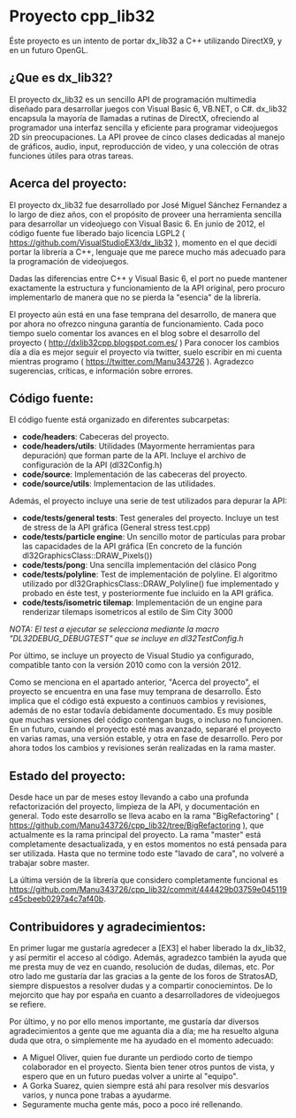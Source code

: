 Proyecto cpp_lib32
==================

Éste proyecto es un intento de portar dx_lib32 a C++ utilizando DirectX9, y en un futuro OpenGL.


¿Que es dx_lib32?
-----------------

El proyecto dx_lib32 es un sencillo API de programación multimedia diseñado para desarrollar juegos con Visual Basic 6, VB.NET, o C#.
dx_lib32 encapsula la mayoría de llamadas a rutinas de DirectX, ofreciendo al programador una interfaz sencilla y eficiente para 
programar videojuegos 2D sin preocupaciones. La API provee de cinco clases dedicadas al manejo de gráficos, audio, input, 
reproducción de video, y una colección de otras funciones útiles para otras tareas.


Acerca del proyecto:
--------------------

El proyecto dx_lib32 fue desarrollado por José Miguel Sánchez Fernandez a lo largo de diez años, con el propósito
de proveer una herramienta sencilla para desarrollar un videojuego con Visual Basic 6. En junio de 2012, el código fuente 
fue liberado bajo licencia LGPL2 ( https://github.com/VisualStudioEX3/dx_lib32 ), momento en el que decidí portar la librería a C++, lenguaje que me parece mucho más adecuado 
para la programación de videojuegos.

Dadas las diferencias entre C++ y Visual Basic 6, el port no puede mantener exactamente la estructura y funcionamiento de la
API original, pero procuro implementarlo de manera que no se pierda la "esencia" de la librería. 

El proyecto aún está en una fase temprana del desarrollo, de manera que por ahora no ofrezco ninguna garantía de funcionamiento.
Cada poco tiempo suelo comentar los avances en el blog sobre el desarrollo del proyecto ( http://dxlib32cpp.blogspot.com.es/ )
Para conocer los cambios día a día es mejor seguir el proyecto vía twitter, suelo escribir en mi cuenta mientras programo 
( https://twitter.com/Manu343726 ). Agradezco sugerencias, críticas, e información sobre errores.


Código fuente:
--------------

El código fuente está organizado en diferentes subcarpetas:
 - **code/headers**: Cabeceras del proyecto. 
 - **code/headers/utils**: Utilidades (Mayormente herramientas para depuración) que forman parte de la API. Incluye el archivo de configuración de la API (dl32Config.h)
 - **code/source**: Implementación de las cabeceras del proyecto.
 - **code/source/utils**: Implementacion de las utilidades.
 
Además, el proyecto incluye una serie de test utilizados para depurar la API:
 - **code/tests/general tests**: Test generales del proyecto. Incluye un test de stress de la API gráfica (General stress test.cpp)
 - **code/tests/particle engine**: Un sencillo motor de partículas para probar las capacidades de la API gráfica (En concreto de la función dl32GraphicsClass::DRAW_Pixels())
 - **code/tests/pong**: Una sencilla implementación del clásico Pong
 - **code/tests/polyline**: Test de implementación de polyline. El algoritmo utilizado por dl32GraphicsClass::DRAW_Polyline() fue implementado y probado  en éste test,
   y posteriormente fue incluido en la API gráfica.
 - **code/tests/isometric tilemap**: Implementación de un engine para renderizar tilemaps isometricos al estilo de Sim City 3000

*NOTA: El test a ejecutar se selecciona mediante la macro "DL32DEBUG_DEBUGTEST" que se incluye en dl32TestConfig.h*
 
 
Por último, se incluye un proyecto de Visual Studio ya configurado, compatible tanto con la versión 2010 como con la versión 2012.

Como se menciona en el apartado anterior, "Acerca del proyecto", el proyecto se encuentra en una fase muy temprana de desarrollo. Ésto implica que el código está expuesto
a continuos cambios y revisiones, además de no estar todavía debidamente documentado. Es muy posible que muchas versiones del código contengan bugs, o incluso no funcionen.
En un futuro, cuando el proyecto esté mas avanzado, separaré el proyecto en varias ramas, una versión estable, y otra en fase de desarrollo. Pero por ahora todos los cambios y revisiones serán realizadas en la rama master. 

Estado del proyecto:
--------------------

Desde hace un par de meses estoy llevando a cabo una profunda refactorización del proyecto, limpieza de la API, y documentación en general. 
Todo este desarrollo se lleva acabo en la rama "BigRefactoring" ( https://github.com/Manu343726/cpp_lib32/tree/BigRefactoring ), que actualmente es la rama principal del proyecto.
La rama "master" está completamente desactualizada, y en estos momentos no está pensada para ser utilizada. Hasta que no termine todo este "lavado de cara", no volveré a trabajar sobre master.

La última versión de la librería que considero completamente funcional es https://github.com/Manu343726/cpp_lib32/commit/444429b03759e045119c45cbeeb0297a4c7af40b.


Contribuidores y agradecimientos:
---------------------------------

En primer lugar me gustaría agredecer a [EX3] el haber liberado la dx_lib32, y así permitir el acceso al código. Además, agradezco también la ayuda que me 
presta muy de vez en cuando, resolución de dudas, dilemas, etc. 
Por otro lado me gustaría dar las gracias a la gente de los foros de StratosAD, siempre dispuestos a resolver dudas y a compartir conociemintos. De lo mejorcito
que hay por españa en cuanto a desarrolladores de videojuegos se refiere.

Por último, y no por ello menos importante, me gustaría dar diversos agradecimientos a gente que me aguanta día a día; me ha resuelto alguna duda que otra, o simplemente
me ha ayudado en el momento adecuado:
 - A Miguel Oliver, quien fue durante un perdiodo corto de tiempo colaborador en el proyecto. Sienta bien tener otros puntos de vista, y espero que en un futuro puedas
   volver a unirte al "equipo".
 - A Gorka Suarez, quien siempre está ahí para resolver mis desvaríos varios, y nunca        pone trabas a ayudarme. 
 - Seguramente mucha gente más, poco a poco iré rellenando. 

 
 
 
 
 
 
